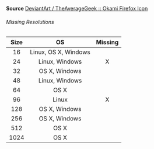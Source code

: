 __Source__ [DeviantArt / TheAverageGeek :: Okami Firefox Icon](http://theaveragegeek.deviantart.com/art/Okami-Firefox-Icon-265386865)

###### Missing Resolutions
| Size |          OS          | Missing |
|:----:|:--------------------:|:-------:|
|  16  | Linux, OS X, Windows |         |
|  24  |    Linux, Windows    |    X    |
|  32  |     OS X, Windows    |         |
|  48  |    Linux, Windows    |         |
|  64  |         OS X         |         |
|  96  |         Linux        |    X    |
|  128 |     OS X, Windows    |         |
|  256 |     OS X, Windows    |         |
|  512 |         OS X         |         |
| 1024 |         OS X         |         |